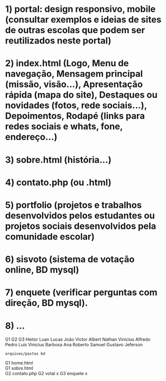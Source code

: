 # 1) portal: design responsivo, mobile (consultar exemplos e ideias de sites de outras escolas que podem ser reutilizados neste portal)
# 2) index.html (Logo, Menu de navegação, Mensagem principal (missão, visão...), Apresentação rápida (mapa do site), Destaques ou novidades (fotos, rede sociais...), Depoimentos, Rodapé (links para redes sociais e whats, fone, endereço...)
# 3) sobre.html (história...)
# 4) contato.php (ou .html)
# 5) portfolio (projetos e trabalhos desenvolvidos pelos estudantes ou projetos sociais desenvolvidos pela comunidade escolar)
# 6) sisvoto (sistema de votação online, BD mysql)
# 7) enquete (verificar perguntas com direção, BD mysql).
# 8) ...

G1	                G2	          G3
Heitor	            Luan	        Lucas
João Victor	        Albert	      Nathan
Vinicius            Alfredo	    Pedro	Luis
Vinicius Barbosa	  Ana	          Roberto
Samuel	            Gustavo	      Jeferson
		
	arquivos/pastas	bd
G1	home.html	
G1	sobre.html	
G2	contato.php	
G2	votaí	x
G3	enquete	x
